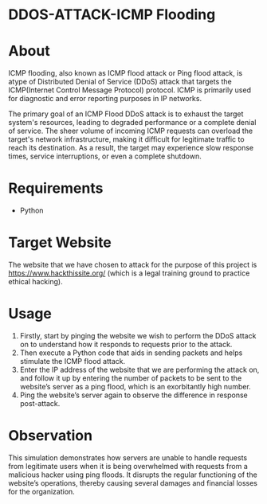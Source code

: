 # DDOS-ATTACK-ICMP Flooding
# About
ICMP flooding, also known as ICMP flood attack or Ping flood attack, is atype of Distributed Denial of Service (DDoS) attack that targets the ICMP(Internet Control Message Protocol) protocol. ICMP is primarily used for diagnostic and error reporting purposes in IP networks. 

The primary goal of an ICMP Flood DDoS attack is to exhaust the target system's resources, leading to degraded performance or a complete denial of service. The sheer volume of incoming ICMP requests can overload the target's network infrastructure, making it difficult for legitimate traffic to reach its destination. As a result, the target may experience slow response times, service interruptions, or even a complete shutdown.
# Requirements
- Python 
# Target Website
The website that we have chosen to attack for the purpose of this project is https://www.hackthissite.org/ (which is a legal training ground to practice ethical hacking). 
# Usage
1. Firstly, start by pinging the website we wish to perform the DDoS attack on to understand how it responds to requests prior to the attack.
2. Then execute a Python code that aids in sending packets and helps stimulate the ICMP flood attack.
3. Enter the IP address of the website that we are performing the attack on, and follow it up by entering the number of packets to be sent to the website’s server as a ping flood, which is an exorbitantly high number.
4. Ping the website’s server again to observe the difference in response post-attack.
# Observation
This simulation demonstrates how servers are unable to handle requests from legitimate users when it is being overwhelmed with requests from a malicious hacker using ping floods. It disrupts the regular functioning of the website’s operations, thereby causing several damages and financial losses for the organization.
